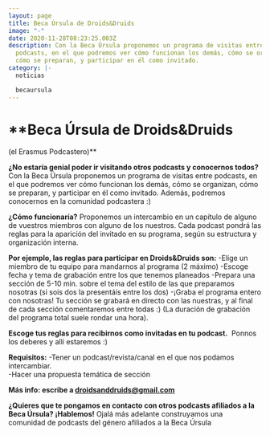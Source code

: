 ```yaml
---
layout: page
title: Beca Úrsula de Droids&Druids
image: "-"
date: 2020-11-28T08:23:25.003Z
description: Con la Beca Úrsula proponemos un programa de visitas entre
  podcasts, en el que podremos ver cómo funcionan los demás, cómo se organizan,
  cómo se preparan, y participar en él como invitado.
category: |-
  noticias

  becaursula
---
```

# **Beca Úrsula de Droids&Druids
(el Erasmus Podcastero)**

**¿No estaría genial poder ir visitando otros podcasts y conocernos todos?** 
Con la Beca Úrsula proponemos un programa de visitas entre podcasts, en el que podremos ver
cómo funcionan los demás, cómo se organizan, cómo se preparan, y participar en él como
invitado. Además, podremos conocernos en la comunidad podcastera :) 


**¿Cómo funcionaría?**
Proponemos un intercambio en un capítulo de alguno de vuestros miembros con alguno de los
nuestros. Cada podcast pondrá las reglas para la aparición del invitado en su programa, según su
estructura y organización interna.


**Por ejemplo, las reglas para participar en Droids&Druids son:**
-Elige un miembro de tu equipo para mandarnos al programa (2 máximo)
-Escoge fecha y tema de grabación entre los que tenemos planeados
-Prepara una sección de 5-10 min. sobre el tema del estilo de las que preparamos nosotras (si sois
dos la presentáis entre los dos)
-¡Graba el programa entero con nosotras! Tu sección se grabará en directo con las nuestras, y al
final de cada sección comentaremos entre todas :) (La duración de grabación del programa total
suele rondar una hora).


**Escoge tus reglas para recibirnos como invitadas en tu podcast.** 
Ponnos los deberes y allí estaremos :)


**Requisitos:**
-Tener un podcast/revista/canal en el que nos podamos intercambiar.\
-Hacer una propuesta temática de sección


**Más info: escribe a droidsanddruids@gmail.com** 


**¿Quieres que te pongamos en contacto con otros podcasts afiliados a la Beca Úrsula? ¡Hablemos!**
Ojalá más adelante construyamos una comunidad de podcasts del género afiliados a la Beca
Úrsula